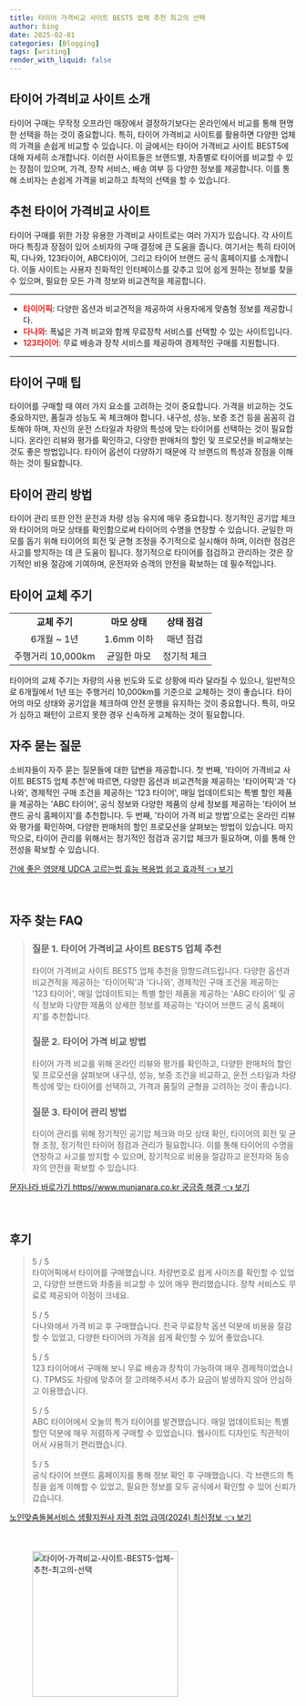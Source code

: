 ```yaml
---
title: 타이어 가격비교 사이트 BEST5 업체 추천 최고의 선택
author: bing
date: 2025-02-01
categories: [Blogging]
tags: [writing]
render_with_liquid: false
---
```



<h2 id='타이어_가격비교_사이트_소개'>타이어 가격비교 사이트 소개</h2>

<p>타이어 구매는 무작정 오프라인 매장에서 결정하기보다는 온라인에서 비교를 통해 현명한 선택을 하는 것이 중요합니다. 특히, 타이어 가격비교 사이트를 활용하면 다양한 업체의 가격을 손쉽게 비교할 수 있습니다. 이 글에서는 타이어 가격비교 사이트 BEST5에 대해 자세히 소개합니다. 이러한 사이트들은 브랜드별, 차종별로 타이어를 비교할 수 있는 장점이 있으며, 가격, 장착 서비스, 배송 여부 등 다양한 정보를 제공합니다. 이를 통해 소비자는 손쉽게 가격을 비교하고 최적의 선택을 할 수 있습니다. </p>

<h2 id='추천_타이어_가격비교_사이트'>추천 타이어 가격비교 사이트</h2>

<p>타이어 구매를 위한 가장 유용한 가격비교 사이트로는 여러 가지가 있습니다. 각 사이트마다 특징과 장점이 있어 소비자의 구매 결정에 큰 도움을 줍니다. 여기서는 특히 타이어픽, 다나와, 123타이어, ABC타이어, 그리고 타이어 브랜드 공식 홈페이지를 소개합니다. 이들 사이트는 사용자 친화적인 인터페이스를 갖추고 있어 쉽게 원하는 정보를 찾을 수 있으며, 필요한 모든 가격 정보와 비교견적을 제공합니다.</p>

<hr />

<ul>
    <li><b><span style="color: #ee2323;">타이어픽</span></b>: 다양한 옵션과 비교견적을 제공하여 사용자에게 맞춤형 정보를 제공합니다.</li>
    <li><b><span style="color: #ee2323;">다나와</span></b>: 폭넓은 가격 비교와 함께 무료장착 서비스를 선택할 수 있는 사이트입니다.</li>
    <li><b><span style="color: #ee2323;">123타이어</span></b>: 무료 배송과 장착 서비스를 제공하여 경제적인 구매를 지원합니다.</li>
</ul>

<hr />

<h2 id='타이어_구매_팁'>타이어 구매 팁</h2>

<p>타이어를 구매할 때 여러 가지 요소를 고려하는 것이 중요합니다. 가격을 비교하는 것도 중요하지만, 품질과 성능도 꼭 체크해야 합니다. 내구성, 성능, 보증 조건 등을 꼼꼼히 검토해야 하며, 자신의 운전 스타일과 차량의 특성에 맞는 타이어를 선택하는 것이 필요합니다. 온라인 리뷰와 평가를 확인하고, 다양한 판매처의 할인 및 프로모션을 비교해보는 것도 좋은 방법입니다. 타이어 옵션이 다양하기 때문에 각 브랜드의 특성과 장점을 이해하는 것이 필요합니다.</p>

<h2 id='타이어_관리_방법'>타이어 관리 방법</h2>

<p>타이어 관리 또한 안전 운전과 차량 성능 유지에 매우 중요합니다. 정기적인 공기압 체크와 타이어의 마모 상태를 확인함으로써 타이어의 수명을 연장할 수 있습니다. 균일한 마모를 돕기 위해 타이어의 회전 및 균형 조정을 주기적으로 실시해야 하며, 이러한 점검은 사고를 방지하는 데 큰 도움이 됩니다. 정기적으로 타이어를 점검하고 관리하는 것은 장기적인 비용 절감에 기여하며, 운전자와 승객의 안전을 확보하는 데 필수적입니다.</p>

<h2 id='타이어_교체_주기'>타이어 교체 주기</h2>

<table>
    <tr>
        <td style="text-align: center; height: 17px;"><b>교체 주기</b></td>
        <td style="text-align: center; height: 17px;"><b>마모 상태</b></td>
        <td style="text-align: center; height: 17px;"><b>상태 점검</b></td>
    </tr>
    <tr>
        <td style="text-align: center; height: 17px;">6개월 ~ 1년</td>
        <td style="text-align: center; height: 17px;">1.6mm 이하</td>
        <td style="text-align: center; height: 17px;">매년 점검</td>
    </tr>
    <tr>
        <td style="text-align: center; height: 17px;">주행거리 10,000km</td>
        <td style="text-align: center; height: 17px;">균일한 마모</td>
        <td style="text-align: center; height: 17px;">정기적 체크</td>
    </tr>
</table>

<p>타이어의 교체 주기는 차량의 사용 빈도와 도로 상황에 따라 달라질 수 있으나, 일반적으로 6개월에서 1년 또는 주행거리 10,000km를 기준으로 교체하는 것이 좋습니다. 타이어의 마모 상태와 공기압을 체크하여 안전 운행을 유지하는 것이 중요합니다. 특히, 마모가 심하고 패턴이 고르지 못한 경우 신속하게 교체하는 것이 필요합니다.</p>

<h2 id='자주_묻는_질문'>자주 묻는 질문</h2>

<p>소비자들이 자주 묻는 질문들에 대한 답변을 제공합니다. 첫 번째, '타이어 가격비교 사이트 BEST5 업체 추천'에 따르면, 다양한 옵션과 비교견적을 제공하는 '타이어픽'과 '다나와', 경제적인 구매 조건을 제공하는 '123 타이어', 매일 업데이트되는 특별 할인 제품을 제공하는 'ABC 타이어', 공식 정보와 다양한 제품의 상세 정보를 제공하는 '타이어 브랜드 공식 홈페이지'를 추천합니다. 두 번째, '타이어 가격 비교 방법'으로는 온라인 리뷰와 평가를 확인하며, 다양한 판매처의 할인 프로모션을 살펴보는 방법이 있습니다. 마지막으로, 타이어 관리를 위해서는 정기적인 점검과 공기압 체크가 필요하며, 이를 통해 안전성을 확보할 수 있습니다.</p>


<p><a class="click-button" title="간에 좋은 영양제 UDCA 고르는법 효능 복용법 쉽고 효과적" href="https://aptwhite.github.io/posts/%EA%B0%84%EC%97%90-%EC%A2%8B%EC%9D%80-%EC%98%81%EC%96%91%EC%A0%9C-UDCA-%EA%B3%A0%EB%A5%B4%EB%8A%94%EB%B2%95-%ED%9A%A8%EB%8A%A5-%EB%B3%B5%EC%9A%A9%EB%B2%95-%EC%89%BD%EA%B3%A0-%ED%9A%A8%EA%B3%BC%EC%A0%81/" rel="dofollow">간에 좋은 영양제 UDCA 고르는법 효능 복용법 쉽고 효과적 👈 보기</a></p><br>
<h2 id='자주_찾는_FAQ'>자주 찾는 FAQ</h2>
<div itemscope="" itemtype="https://schema.org/FAQPage"> 
<blockquote> 
<div itemscope="" itemprop="mainEntity" itemtype="https://schema.org/Question"> 
<h3 itemprop="name">질문 1. 타이어 가격비교 사이트 BEST5 업체 추천</h3> 
<div itemscope="" itemprop="acceptedAnswer" itemtype="https://schema.org/Answer"> 
<span itemprop="text"> 
<p>타이어 가격비교 사이트 BEST5 업체 추천을 망향드려드립니다. 다양한 옵션과 비교견적을 제공하는 '타이어픽'과 '다나와', 경제적인 구매 조건을 제공하는 '123 타이어', 매일 업데이트되는 특별 할인 제품을 제공하는 'ABC 타이어' 및 공식 정보와 다양한 제품의 상세한 정보를 제공하는 '타이어 브랜드 공식 홈페이지'를 추천합니다.</p> 
</span> 
</div> 
</div> 
<div itemscope="" itemprop="mainEntity" itemtype="https://schema.org/Question"> 
<h3 itemprop="name">질문 2. 타이어 가격 비교 방법</h3> 
<div itemscope="" itemprop="acceptedAnswer" itemtype="https://schema.org/Answer"> 
<span itemprop="text"> 
<p>타이어 가격 비교를 위해 온라인 리뷰와 평가를 확인하고, 다양한 판매처의 할인 및 프로모션을 살펴보며 내구성, 성능, 보증 조건을 비교하고, 운전 스타일과 차량 특성에 맞는 타이어를 선택하고, 가격과 품질의 균형을 고려하는 것이 좋습니다.</p> 
</span> 
</div> 
</div> 
<div itemscope="" itemprop="mainEntity" itemtype="https://schema.org/Question"> 
<h3 itemprop="name">질문 3. 타이어 관리 방법</h3> 
<div itemscope="" itemprop="acceptedAnswer" itemtype="https://schema.org/Answer"> 
<span itemprop="text"> 
<p>타이어 관리를 위해 정기적인 공기압 체크와 마모 상태 확인, 타이어의 회전 및 균형 조정, 정기적인 타이어 점검과 관리가 필요합니다. 이를 통해 타이어의 수명을 연장하고 사고를 방지할 수 있으며, 장기적으로 비용을 절감하고 운전자와 동승자의 안전을 확보할 수 있습니다.</p> 
</span> 
</div> 
</div> 
</blockquote> 
</div>
<p><a class="click-button" title="문자나라 바로가기 https//www.munjanara.co.kr 궁금증 해결" href="https://aptwhite.github.io/posts/%EB%AC%B8%EC%9E%90%EB%82%98%EB%9D%BC-%EB%B0%94%EB%A1%9C%EA%B0%80%EA%B8%B0-httpswww.munjanara.co.kr-%EA%B6%81%EA%B8%88%EC%A6%9D-%ED%95%B4%EA%B2%B0/" rel="dofollow">문자나라 바로가기 https//www.munjanara.co.kr 궁금증 해결 👈 보기</a></p><br>
<h2 id='후기'>후기</h2>
<div itemscope itemtype="https://schema.org/Product">
  <blockquote>
  <div itemprop="review" itemscope itemtype="https://schema.org/Review">
      <div itemprop="reviewRating" itemscope itemtype="https://schema.org/Rating"> <span itemprop="ratingValue">5</span> / <span itemprop="bestRating">5</span> </div>
      <span itemprop="reviewBody">타이어픽에서 타이어를 구매했습니다. 차량번호로 쉽게 사이즈를 확인할 수 있었고, 다양한 브랜드와 차종을 비교할 수 있어 매우 편리했습니다. 장착 서비스도 무료로 제공되어 이점이 크네요.</span>
  </div>
  <br>
  <div itemprop="review" itemscope itemtype="https://schema.org/Review">
      <div itemprop="reviewRating" itemscope itemtype="https://schema.org/Rating"> <span itemprop="ratingValue">5</span> / <span itemprop="bestRating">5</span> </div>
      <span itemprop="reviewBody">다나와에서 가격 비교 후 구매했습니다. 전국 무료장착 옵션 덕분에 비용을 절감할 수 있었고, 다양한 타이어의 가격을 쉽게 확인할 수 있어 좋았습니다.</span>
  </div>
  <br>
  <div itemprop="review" itemscope itemtype="https://schema.org/Review">
      <div itemprop="reviewRating" itemscope itemtype="https://schema.org/Rating"> <span itemprop="ratingValue">5</span> / <span itemprop="bestRating">5</span> </div>
      <span itemprop="reviewBody">123 타이어에서 구매해 보니 무료 배송과 장착이 가능하여 매우 경제적이었습니다. TPMS도 차량에 맞추어 잘 고려해주셔서 추가 요금이 발생하지 않아 안심하고 이용했습니다.</span>
  </div>
  <br>
  <div itemprop="review" itemscope itemtype="https://schema.org/Review">
      <div itemprop="reviewRating" itemscope itemtype="https://schema.org/Rating"> <span itemprop="ratingValue">5</span> / <span itemprop="bestRating">5</span> </div>
      <span itemprop="reviewBody">ABC 타이어에서 오늘의 특가 타이어를 발견했습니다. 매일 업데이트되는 특별 할인 덕분에 매우 저렴하게 구매할 수 있었습니다. 웹사이트 디자인도 직관적이어서 사용하기 편리했습니다.</span>
  </div>
  <br>
  <div itemprop="review" itemscope itemtype="https://schema.org/Review">
      <div itemprop="reviewRating" itemscope itemtype="https://schema.org/Rating"> <span itemprop="ratingValue">5</span> / <span itemprop="bestRating">5</span> </div>
      <span itemprop="reviewBody">공식 타이어 브랜드 홈페이지를 통해 정보 확인 후 구매했습니다. 각 브랜드의 특징을 쉽게 이해할 수 있었고, 필요한 정보를 모두 공식에서 확인할 수 있어 신뢰가 갔습니다.</span>
  </div>
  </blockquote>
</div>
<p><a class="click-button" title="노인맞춤돌봄서비스 생활지원사 자격 취업 급여(2024) 최신정보" href="https://aptwhite.github.io/posts/%EB%85%B8%EC%9D%B8%EB%A7%9E%EC%B6%A4%EB%8F%8C%EB%B4%84%EC%84%9C%EB%B9%84%EC%8A%A4-%EC%83%9D%ED%99%9C%EC%A7%80%EC%9B%90%EC%82%AC-%EC%9E%90%EA%B2%A9-%EC%B7%A8%EC%97%85-%EA%B8%89%EC%97%AC(2024)-%EC%B5%9C%EC%8B%A0%EC%A0%95%EB%B3%B4/" rel="dofollow">노인맞춤돌봄서비스 생활지원사 자격 취업 급여(2024) 최신정보 👈 보기</a></p><br>
<figure class="image"><img src="https://aptwhite.github.io/assets/img/thumbnail/타이어-가격비교-사이트-BEST5-업체-추천-최고의-선택.webp" alt="타이어-가격비교-사이트-BEST5-업체-추천-최고의-선택" width="256" height="256"></figure>